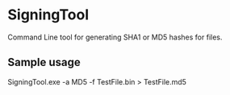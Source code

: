# SigningTool
Command Line tool for generating SHA1 or MD5 hashes for files.

## Sample usage
SigningTool.exe -a MD5 -f TestFile.bin > TestFile.md5
